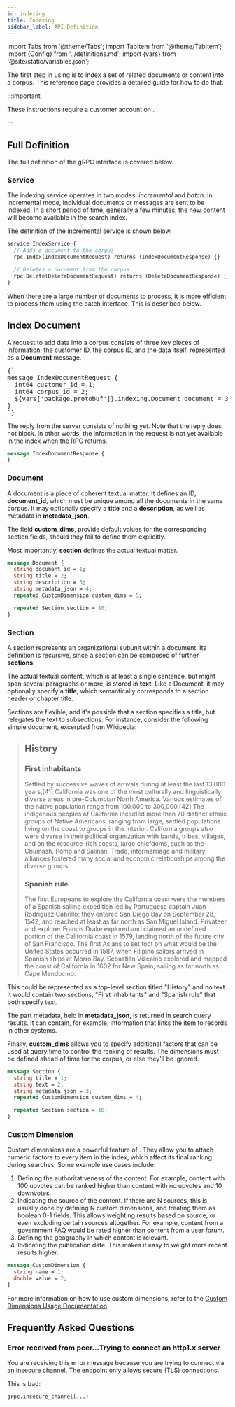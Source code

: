 ```yaml
---
id: indexing
title: Indexing
sidebar_label: API Definition
---
```


import Tabs from '@theme/Tabs';
import TabItem from '@theme/TabItem';
import {Config} from '../definitions.md';
import {vars} from '@site/static/variables.json';

The first step in using <Config v="names.product"/> is to index a set of related documents
or content into a corpus. This reference page provides a detailed guide for how
to do that.

:::important

These instructions require a customer account on <Config v="names.product"/>.

:::

## Full Definition

The full definition of the gRPC interface is covered below.

### Service

The indexing service operates in two modes: _incremental_ and _batch_. In
incremental mode, individual documents or messages are sent to be indexed. In
a short period of time, generally a few minutes, the new content will become
available in the search index.

The definition of the incremental service is shown below.


```protobuf
service IndexService {
  // Adds a document to the corpus.
  rpc Index(IndexDocumentRequest) returns (IndexDocumentResponse) {}

  // Deletes a document from the corpus.
  rpc Delete(DeleteDocumentRequest) returns (DeleteDocumentResponse) {}
}
```

When there are a large number of documents to process, it is more efficient to
process them using the batch interface. This is described below.

## Index Document

A request to add data into a corpus consists of three key pieces of information:
the customer ID, the corpus ID, and the data itself, represented as a
**Document** message.

<pre>{`
message IndexDocumentRequest {
  int64 customer_id = 1;
  int64 corpus_id = 2;
  ${vars['package.protobuf']}.indexing.Document document = 3;
}
`}</pre>

The reply from the server consists of nothing yet. Note that the reply does not
block. In other words, the information in the request is not yet available in
the index when the RPC returns.

```protobuf
message IndexDocumentResponse {
}
```

### Document

A document is a piece of coherent textual matter. It defines an ID,
**document_id**, which must be unique among all the documents in
the same corpus. It may optionally specify a **title** and a **description**,
as well as metadata in **metadata_json**.

The field **custom_dims**, provide default values for the corresponding
section fields, should they fail to define them explicitly.

Most importantly, **section** defines the actual textual matter.

```protobuf
message Document {
  string document_id = 1;
  string title = 2;
  string description = 3;
  string metadata_json = 4;
  repeated CustomDimension custom_dims = 5;

  repeated Section section = 10;
}
```

### Section

A section represents an organizational subunit within a document. Its definition
is recursive, since a section can be composed of further **sections**.

The actual textual content, which is at least a single sentence, but might span
several paragraphs or more, is stored in **text**. Like a Document, it may
optionally specify a **title**, which semantically corresponds to a section
header or chapter title.

Sections are flexible, and it's possible that a section specifies a title, but
relegates the text to subsections. For instance, consider the following simple
document, excerpted from Wikipedia:

> ## History
>
> ### First inhabitants
>
> Settled by successive waves of arrivals during at least the last 13,000
> years,[41] California was one of the most culturally and linguistically diverse
> areas in pre-Columbian North America. Various estimates of the native population
> range from 100,000 to 300,000.[42] The indigenous peoples of California included
> more than 70 distinct ethnic groups of Native Americans, ranging from large,
> settled populations living on the coast to groups in the interior. California
> groups also were diverse in their political organization with bands, tribes,
> villages, and on the resource-rich coasts, large chiefdoms, such as the Chumash,
> Pomo and Salinan. Trade, intermarriage and military alliances fostered many
> social and economic relationships among the diverse groups.
>
> ### Spanish rule
>
> The first Europeans to explore the California coast were the members of a
> Spanish sailing expedition led by Portuguese captain Juan Rodríguez Cabrillo;
> they entered San Diego Bay on September 28, 1542, and reached at least as far
> north as San Miguel Island. Privateer and explorer Francis Drake explored
> and claimed an undefined portion of the California coast in 1579, landing north
> of the future city of San Francisco. The first Asians to set foot on what
> would be the United States occurred in 1587, when Filipino sailors arrived in
> Spanish ships at Morro Bay. Sebastián Vizcaíno explored and
> mapped the coast of California in 1602 for New Spain, sailing as far north as
> Cape Mendocino.

This could be represented as a top-level section titled "History" and no text.
It would contain two sections, "First inhabitants" and "Spanish rule" that both
specify text.

The part metadata, held in **metadata_json**, is returned in search query
results. It can contain, for example, information that links the item to records
in other systems.

Finally, **custom_dims** allows you to specify additional factors that can be
used at query time to control the ranking of results. The dimensions must be
defined ahead of time for the corpus, or else they'll be ignored.


```protobuf
message Section {
  string title = 1;
  string text = 2;
  string metadata_json = 3;
  repeated CustomDimension custom_dims = 4;

  repeated Section section = 10;
}
```

### Custom Dimension

Custom dimensions are a powerful feature of <Config v="names.product"/>. They allow you to
attach numeric factors to every item in the index, which affect its final
ranking during searches. Some example use cases include:

1. Defining the authoritativeness of the content. For example, content with 100
   upvotes can be ranked higher than content with no upvotes and 10 downvotes.
2. Indicating the source of the content. If there are N sources, this is usually
   done by defining N custom dimensions, and treating them as boolean 0-1 fields.
   This allows weighting results based on source, or even excluding certain
   sources altogether. For example, content from a government FAQ would be rated
   higher than content from a user forum.
3. Defining the geography in which content is relevant.
4. Indicating the publication date. This makes it easy to weight more recent
   results higher.

```protobuf
message CustomDimension {
  string name = 1;
  double value = 2;
}
```

For more information on how to use custom dimensions, refer to the [Custom Dimensions Usage Documentation](/docs/custom-dimensions)

## Frequently Asked Questions

### Error received from peer...Trying to connect an http1.x server

You are receiving this error message because you are trying to connect via
an insecure channel. The endpoint only allows secure (TLS) connections.

This is bad:

```python
grpc.insecure_channel(...)
```
